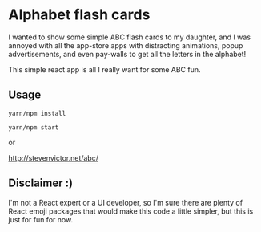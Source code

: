 # Alphabet flash cards

I wanted to show some simple ABC flash cards to my daughter,
and I was annoyed with all the app-store apps with distracting animations,
popup advertisements, and even pay-walls to get all the letters in the alphabet!

This simple react app is all I really want for some ABC fun.

## Usage

`yarn/npm install`

`yarn/npm start`

or

http://stevenvictor.net/abc/

## Disclaimer :)

I'm not a React expert or a UI developer, so I'm sure there are plenty of React
emoji packages that would make this code a little simpler, but this is just for fun for now.


